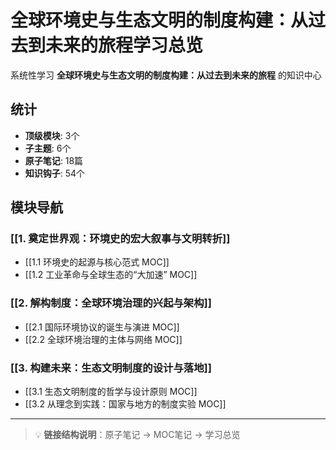 # 全球环境史与生态文明的制度构建：从过去到未来的旅程学习总览

系统性学习 **全球环境史与生态文明的制度构建：从过去到未来的旅程** 的知识中心

## 统计

- **顶级模块**: 3个
- **子主题**: 6个
- **原子笔记**: 18篇
- **知识钩子**: 54个

## 模块导航

### [[1. 奠定世界观：环境史的宏大叙事与文明转折]]

- [[1.1 环境史的起源与核心范式 MOC]]
- [[1.2 工业革命与全球生态的“大加速” MOC]]

### [[2. 解构制度：全球环境治理的兴起与架构]]

- [[2.1 国际环境协议的诞生与演进 MOC]]
- [[2.2 全球环境治理的主体与网络 MOC]]

### [[3. 构建未来：生态文明制度的设计与落地]]

- [[3.1 生态文明制度的哲学与设计原则 MOC]]
- [[3.2 从理念到实践：国家与地方的制度实验 MOC]]

---

> 💡 **链接结构说明**：原子笔记 → MOC笔记 → 学习总览
